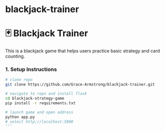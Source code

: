 # blackjack-trainer
# 🃏 Blackjack Trainer

This is a blackjack game that helps users practice basic strategy and card counting. 

### 1. Setup Instructions  

```bash
# clone repo
git clone https://github.com/Grace-Armstrong/blackjack-trainer.git

# navigate to repo and install flask
cd blackjack-strategy-game
pip install -r requirements.txt

# launch game and open address
python app.py
# select http://localhost:5000
'''
